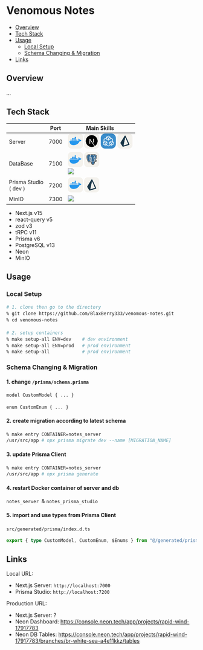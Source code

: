 # Venomous Notes

- [Overview](#overview)
- [Tech Stack](#tech-stack)
- [Usage](#usage)
  - [Local Setup](#local-setup)
  - [Schema Changing & Migration](#schema-changing--migration)
- [Links](#links)

## Overview

...

## Tech Stack

|                           | Port | Main Skills                                                                                                                                                                                                                                                                                                                                                                                                                                                                                                                                                                                                                                                |
| ------------------------- | ---- | ---------------------------------------------------------------------------------------------------------------------------------------------------------------------------------------------------------------------------------------------------------------------------------------------------------------------------------------------------------------------------------------------------------------------------------------------------------------------------------------------------------------------------------------------------------------------------------------------------------------------------------------------------------- |
| Server                    | 7000 | <img src="https://github.com/BlaxBerry333/programming-notes/blob/main/docs/public/static/skill-icons/web-infrastructure--docker.png?raw=true" style="width:40px;" /> <img src="https://github.com/BlaxBerry333/programming-notes/blob/main/docs/public/static/skill-icons/web-frontend--nextjs.png?raw=true" style="width:40px;" /> <img src="https://github.com/BlaxBerry333/programming-notes/blob/main/docs/public/static/skill-icons/web-backend--trpc.png?raw=true" style="width:40px;" /> <img src="https://github.com/BlaxBerry333/programming-notes/blob/main/docs/public/static/skill-icons/database--prisma.png?raw=true" style="width:40px;" /> |
| DataBase                  | 7100 | <img src="https://github.com/BlaxBerry333/programming-notes/blob/main/docs/public/static/skill-icons/web-infrastructure--docker.png?raw=true" style="width:40px;" /> <img src="https://github.com/BlaxBerry333/programming-notes/blob/main/docs/public/static/skill-icons/database--postgresql.png?raw=true" style="width:40px;" /><br/><img src="https://github.com/BlaxBerry333/programming-notes/blob/main/docs/public/static/skill-icons/web-infrastructure--neon?raw=true" style="width:40px;" />                                                                                                                                                     |
| Prisma Studio<br/>( dev ) | 7200 | <img src="https://github.com/BlaxBerry333/programming-notes/blob/main/docs/public/static/skill-icons/web-infrastructure--docker.png?raw=true" style="width:40px;" /> <img src="https://github.com/BlaxBerry333/programming-notes/blob/main/docs/public/static/skill-icons/database--prisma.png?raw=true" style="width:40px;" />                                                                                                                                                                                                                                                                                                                            |
| MinIO                     | 7300 | <img src="https://github.com/BlaxBerry333/programming-notes/blob/main/docs/public/static/skill-icons/web-database--minio?raw=true" style="width:40px;" />                                                                                                                                                                                                                                                                                                                                                                                                                                                                                                  |

- Next.js v15
- react-query v5
- zod v3
- tRPC v11
- Prisma v6
- PostgreSQL v13
- Neon
- MinIO

## Usage

### Local Setup

```zsh
# 1. clone then go to the directory
% git clone https://github.com/BlaxBerry333/venomous-notes.git
% cd venomous-notes

# 2. setup containers
% make setup-all ENV=dev    # dev environment
% make setup-all ENV=prod   # prod environment
% make setup-all            # prod environment
```

### Schema Changing & Migration

#### 1. change `/prisma/schema.prisma`

```prisma
model CustomModel { ... }

enum CustomEnum { ... }
```

#### 2. create migration according to latest schema

```zsh
% make entry CONTAINER=notes_server
/usr/src/app # npx prisma migrate dev --name [MIGRATION_NAME]
```

#### 3. update Prisma Client

```zsh
% make entry CONTAINER=notes_server
/usr/src/app # npx prisma generate
```

#### 4. restart Docker container of server and db

`notes_server `& `notes_prisma_studio`

#### 5. import and use types from Prisma Client

`src/generated/prisma/index.d.ts`

```ts
export { type CustomModel, CustomEnum, $Enums } from "@/generated/prisma";
```

## Links

Local URL:

- Next.js Server: `http://localhost:7000`
- Prisma Studio: `http://localhost:7200`

Production URL:

- Next.js Server: ?
- Neon Dashboard: https://console.neon.tech/app/projects/rapid-wind-17917783
- Neon DB Tables: https://console.neon.tech/app/projects/rapid-wind-17917783/branches/br-white-sea-a4e11kkz/tables
